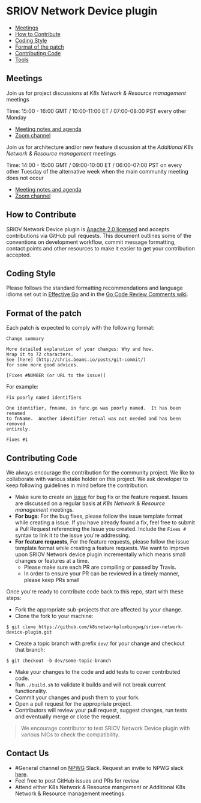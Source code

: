 # SRIOV Network Device plugin

* [Meetings](#meetings)
* [How to Contribute](#contributing-code)
* [Coding Style](#coding-style)
* [Format of the patch](#format-of-the-patch)
* [Contributing Code](#contributing-code)
* [Tools](#Tools)

## Meetings
Join us for project discussions at _K8s Network & Resource management_ meetings

Time: 15:00 - 16:00 GMT / 10:00-11:00 ET /  07:00-08:00 PST  every other Monday
* [Meeting notes and agenda](https://docs.google.com/document/d/1sJQMHbxZdeYJPgAWK1aSt6yzZ4K_8es7woVIrwinVwI/edit?usp=sharing)
* [Zoom channel](https://zoom.us/j/2392609689?pwd=K1R4ZEQyWWJVSGV3V1pmVThLMlhqQT09)

Join us for architecture and/or new feature discussion at the _Additional K8s Network & Resource management_ meetings

Time: 14:00 - 15:00 GMT / 09:00-10:00 ET /  06:00-07:00 PST on every other Tuesday of the alternative week when the main community meeting does not occur
 * [Meeting notes and agenda](https://docs.google.com/document/d/1bEyEh_K9lGwQWHgUHUH-vqodYd1W-LCWRGlW0-ZVR5A)
 * [Zoom channel](https://zoom.us/j/2392609689?pwd=K1R4ZEQyWWJVSGV3V1pmVThLMlhqQT09)

## How to Contribute

SRIOV Network Device plugin is [Apache 2.0 licensed](LICENSE) and accepts contributions via GitHub pull requests.
This document outlines some of the conventions on development workflow, commit message formatting,
contact points and other resources to make it easier to get your contribution accepted.

## Coding Style

Please follows the standard formatting recommendations and language idioms set out in [Effective Go](https://golang.org/doc/effective_go.html) and in the [Go Code Review Comments wiki](https://github.com/golang/go/wiki/CodeReviewComments).

## Format of the patch

Each patch is expected to comply with the following format:

```
Change summary

More detailed explanation of your changes: Why and how.
Wrap it to 72 characters.
See [here] (http://chris.beams.io/posts/git-commit/)
for some more good advices.

[Fixes #NUMBER (or URL to the issue)]
```

For example:

```
Fix poorly named identifiers
  
One identifier, fnname, in func.go was poorly named.  It has been renamed
to fnName.  Another identifier retval was not needed and has been removed
entirely.

Fixes #1
``` 

## Contributing Code

We always encourage the contribution for the community project. We like to collaborate with various stake holder on this project. We ask developer to keep following guidelines in mind before the contribution.

* Make sure to create an [Issue](https://github.com/k8snetworkplumbingwg/sriov-network-device-plugin/issues) for bug fix or the feature request.
Issues are discussed on a regular basis at _K8s Network & Resource management_ meetings. 
* **For bugs**: For the bug fixes, please follow the issue template format while creating a issue.  If you have already found a fix, feel free to submit a Pull Request referencing the Issue you created. Include the `Fixes #` syntax to link it to the issue you're addressing.
* **For feature requests**, For the feature requests, please follow the issue template format while creating a feature requests. We want to improve upon SRIOV Network device plugin incrementally which means small changes or features at a time.
  * Please make sure each PR are compiling or passed by Travis.
  * In order to ensure your PR can be reviewed in a timely manner, please keep PRs small 

Once you're ready to contribute code back to this repo, start with these steps:
* Fork the appropriate sub-projects that are affected by your change.
* Clone the fork to your machine:

```
$ git clone https://github.com/k8snetworkplumbingwg/sriov-network-device-plugin.git
```

* Create a topic branch with prefix `dev/` for your change and checkout that branch:

```
$ git checkout -b dev/some-topic-branch
```
* Make your changes to the code and add tests to cover contributed code.
* Run `./build.sh` to validate it builds and will not break current functionality.
* Commit your changes and push them to your fork.
* Open a pull request for the appropriate project.
* Contributors will review your pull request, suggest changes, run tests and eventually merge or close the request.

> We encourage contributor to test SRIOV Network Device plugin with various NICs to check the compatibility.
>
## Contact Us
- #General channel on [NPWG](https://npwg-team.slack.com/) Slack. Request an invite to NPWG slack [here](https://intel-corp.herokuapp.com/).
- Feel free to post GitHub issues and PRs for review
- Attend either K8s Network & Resource mangement or Additional K8s Network & Resource management meetings
